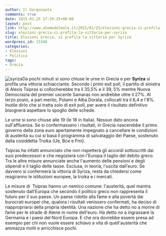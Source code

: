 ```yaml
---
author: Il Gorgonauta
comments: true
date: 2015-01-25 17:29:25+00:00
layout: post
link: http://www.atomodelmale.it/2015/01/25/elezioni-grecia-si-profila-la-vittoria-per-syriza/
slug: elezioni-grecia-si-profila-la-vittoria-per-syriza
title: Elezioni Grecia, si profila la vittoria per Syriza
wordpress_id: 15348
categories:
- Elezioni
- Politica
tags:
- Grecia
---
```


![syriza](http://www.atomodelmale.it/wp-content/uploads/2015/01/syriza.jpg)Da pochi minuti si sono chiuse le urne in Grecia e per **Syriza** si profila una vittoria schiacciante. Secondo i primi exit poll, il partito di sinistra di Alexis Tsipras si collocherebbe tra il 35,5% e il 39, 5% mentre Nuova Democrazia del premier uscente Samaras non andrebbe oltre il 27%. Al terzo posto, a pari merito, Potami e Alba Dorata, collocati tra il 6,4 e l'8%. Inutile dirlo che si tratta solo di exit poll, per avere il risultato definitivo bisognerà aspettare lo spoglio delle schede.

Le urne si sono chiuse alle 19 (le 18 in Italia). Nessun dato ancora sull'affluenza. Se si confermassero i risultati, in Grecia nascerebbe il primo governo della zona euro apertamente impegnato a cancellare le condizioni di austerità su cui si basa il programma di salvataggio del Paese, sostenuto dalla cosiddetta Troika (Ue, Bce e Fmi).


Tsipras ha infatti annunciato che non rispetterà gli accordi sottoscritti dai suoi predecessori e che negozierà con l'Europa il taglio del debito greco. Tra le altre misure annunciate anche l'aumento delle pensioni e degli stipendi e il taglio delle tasse. Esclusa, in teoria, l'uscita dall'euro. Se davvero si confermerà la vittoria di Syriza, resta da chiedersi come reagiranno le istituzioni europee, la troika e i mercati.

Le misure di  Tsipras hanno un nemico comune: l'austerità, quel mantra sostenuto dall'Europa che secondo il politico greco non rappresenta il futuro per il suo paese. Un paese ridotto alla fame e alla povertà dai burocrati europei che, qualora i risultati venissero confermati, ha deciso di riappropriarsi della propria identità. Una nazione che ha detto no a morire di fame per le strade di Atene in nome dell'euro. Ha detto no a ingrassare la Germania e i paesi del Nord Europa. E che ora dovrebbe essere presa ad esempio per chi non vuole essere schiavo a vita di quell'austerità che ammazza molti e arricchisce pochi.
